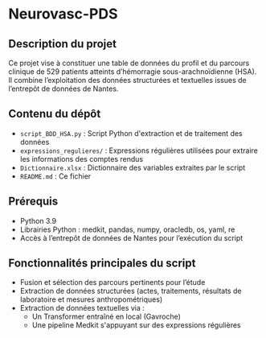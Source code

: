 # Neurovasc-PDS

## Description du projet
Ce projet vise à constituer une table de données du profil et du parcours clinique de 529 patients atteints d’hémorragie sous-arachnoïdienne (HSA).  
Il combine l’exploitation des données structurées et textuelles issues de l’entrepôt de données de Nantes.  

## Contenu du dépôt
- `script_BDD_HSA.py` : Script Python d'extraction et de traitement des données  
- `expressions_regulieres/` : Expressions régulières utilisées pour extraire les informations des comptes rendus  
- `Dictionnaire.xlsx` : Dictionnaire des variables extraites par le script  
- `README.md` : Ce fichier

## Prérequis
- Python 3.9
- Librairies Python : medkit, pandas, numpy, oracledb, os, yaml, re
- Accès à l’entrepôt de données de Nantes pour l’exécution du script

## Fonctionnalités principales du script
- Fusion et sélection des parcours pertinents pour l’étude  
- Extraction de données structurées (actes, traitements, résultats de laboratoire et mesures anthropométriques)  
- Extraction de données textuelles via :
  - Un Transformer entraîné en local (Gavroche)  
  - Une pipeline Medkit s'appuyant sur des expressions régulières
